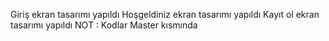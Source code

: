 Giriş ekran tasarımı yapıldı
Hoşgeldiniz ekran tasarımı yapıldı
Kayıt ol ekran tasarımı yapıldı
NOT : Kodlar Master kısmında
